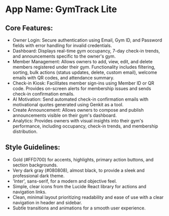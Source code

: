 # **App Name**: GymTrack Lite

## Core Features:

- Owner Login: Secure authentication using Email, Gym ID, and Password fields with error handling for invalid credentials.
- Dashboard: Displays real-time gym occupancy, 7-day check-in trends, and announcements specific to the owner's gym.
- Member Management: Allows owners to add, view, edit, and delete members registered under their gym. Functionality includes filtering, sorting, bulk actions (status updates, delete, custom email), welcome emails with QR codes, and attendance summary.
- Check-in Kiosk: Facilitates member sign-ins using Member ID or QR code. Provides on-screen alerts for membership issues and sends check-in confirmation emails.
- AI Motivation: Send automated check-in confirmation emails with motivational quotes generated using Genkit as a tool.
- Create Announcement: Allows owners to compose and publish announcements visible on their gym's dashboard.
- Analytics: Provides owners with visual insights into their gym's performance, including occupancy, check-in trends, and membership distribution.

## Style Guidelines:

- Gold (#FFD700) for accents, highlights, primary action buttons, and section backgrounds.
- Very dark gray (#080808), almost black, to provide a sleek and professional dark theme.
- 'Inter', sans-serif, for a modern and objective feel.
- Simple, clear icons from the Lucide React library for actions and navigation links.
- Clean, minimal layout prioritizing readability and ease of use with a clear navigation in header and sidebar.
- Subtle transitions and animations for a smooth user experience.